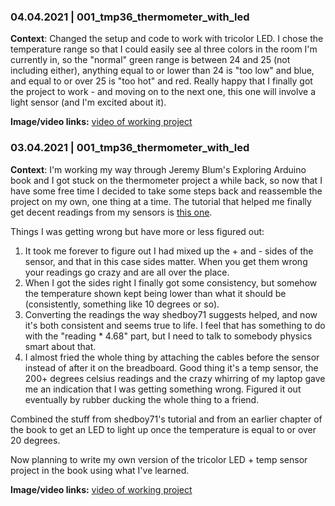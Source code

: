 ### 04.04.2021 | 001_tmp36_thermometer_with_led 

**Context**: Changed the setup and code to work with tricolor LED. I chose the temperature range so that I could easily see al three colors in the room I'm currently in, so the "normal" green range is between 24 and 25 (not including either), anything equal to or lower than 24 is "too low" and blue, and equal to or over 25 is "too  hot" and red. Really happy that I finally got the project to work - and moving on to the next one, this one will involve a light sensor (and I'm excited about it). 

**Image/video links:** [video of working project](https://twitter.com/foxlarssonart/status/1411434950398812163)



### 03.04.2021 | 001_tmp36_thermometer_with_led 

**Context**: I'm working my way through Jeremy Blum's Exploring Arduino book and I got stuck on the thermometer project a while back, so now that I have some free time I decided to take some steps back and reassemble the project on my own, one thing at a time. The tutorial that helped me finally get decent readings from my sensors is [this one](http://arduinolearning.com/amp/code/arduino-tmp36-example.php).

Things I was getting wrong but have more or less figured out:
1. It took me forever to figure out I had mixed up the + and - sides of the sensor, and that in this case sides matter. When you get them wrong your readings go crazy and are all over the place.
2. When I got the sides right I finally got some consistency, but somehow the temperature shown kept being lower than what it should be (consistently, something like 10 degrees or so).
3. Converting the readings the way shedboy71 suggests helped, and now it's both consistent and seems true to life. I feel that has something to do with the "reading * 4.68" part, but I need to talk to somebody physics smart about that.
4. I almost fried the whole thing by attaching the cables before the sensor instead of after it on the breadboard. Good thing it's a temp sensor, the 200+ degrees celsius readings and the crazy whirring of my laptop gave me an indication that I was getting something wrong. Figured it out eventually by rubber ducking the whole thing to a friend.

Combined the stuff from shedboy71's tutorial and from an earlier chapter of the book to get an LED to light up once the temperature is equal to or over 20 degrees. 

Now planning to write my own version of the tricolor LED + temp sensor project in the book using what I've learned.

**Image/video links:** [video of working project](https://twitter.com/foxlarssonart/status/1411453746991747072)
